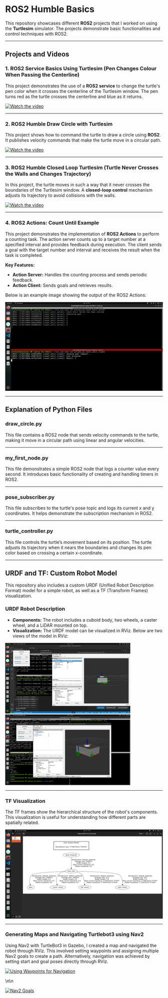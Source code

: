 # ROS2 Humble Basics

This repository showcases different **ROS2** projects that I worked on using the **Turtlesim** simulator. The projects demonstrate basic functionalities and control techniques with ROS2.

---

## **Projects and Videos**

### **1. ROS2 Service Basics Using Turtlesim (Pen Changes Colour When Passing the Centerline)**

This project demonstrates the use of a **ROS2 service** to change the turtle's pen color when it crosses the centerline of the Turtlesim window. The pen turns red as the turtle crosses the centerline and blue as it returns.

[![Watch the video](https://img.youtube.com/vi/PlLu4rXfTjE/0.jpg)](https://www.youtube.com/watch?v=PlLu4rXfTjE)

---

### **2. ROS2 Humble Draw Circle with Turtlesim**

This project shows how to command the turtle to draw a circle using **ROS2**. It publishes velocity commands that make the turtle move in a circular path.

[![Watch the video](https://img.youtube.com/vi/NjtXWxMJvs0/0.jpg)](https://youtu.be/NjtXWxMJvs0?si=ge2xAxgkIcD4_bz5)

---

### **3. ROS2 Humble Closed Loop Turtlesim (Turtle Never Crosses the Walls and Changes Trajectory)**

In this project, the turtle moves in such a way that it never crosses the boundaries of the Turtlesim window. A **closed-loop control** mechanism adjusts its trajectory to avoid collisions with the walls.

[![Watch the video](https://img.youtube.com/vi/k-R5tH_NORE/0.jpg)](https://youtu.be/k-R5tH_NORE?si=jdxb5JWMXkfDjP5s)

---

### **4. ROS2 Actions: Count Until Example**

This project demonstrates the implementation of **ROS2 Actions** to perform a counting task. The action server counts up to a target number at a specified interval and provides feedback during execution. The client sends a goal with the target number and interval and receives the result when the task is completed.

**Key Features:**
- **Action Server:** Handles the counting process and sends periodic feedback.
- **Action Client:** Sends goals and retrieves results.

Below is an example image showing the output of the ROS2 Actions:

![ROS2 Actions](images/Ros2_actions.png)

---

## **Explanation of Python Files**

### **draw_circle.py**

This file contains a ROS2 node that sends velocity commands to the turtle, making it move in a circular path using linear and angular velocities.

---

### **my_first_node.py**

This file demonstrates a simple ROS2 node that logs a counter value every second. It introduces basic functionality of creating and handling timers in ROS2.

---

### **pose_subscriber.py**

This file subscribes to the turtle's pose topic and logs its current x and y coordinates. It helps demonstrate the subscription mechanism in ROS2.

---

### **turtle_controller.py**

This file controls the turtle’s movement based on its position. The turtle adjusts its trajectory when it nears the boundaries and changes its pen color based on crossing a certain x-coordinate.

---

## **URDF and TF: Custom Robot Model**

This repository also includes a custom URDF (Unified Robot Description Format) model for a simple robot, as well as a TF (Transform Frames) visualization. 

### **URDF Robot Description**
- **Components:** The robot includes a cuboid body, two wheels, a caster wheel, and a LiDAR mounted on top.  
- **Visualization:** The URDF model can be visualized in RViz. Below are two views of the model in RViz:

<img src="images/urdf_robot_model_rviz.png" alt="URDF Robot Model in RViz" width="400">  
<img src="images/urdf_robot_model_rviz2.png" alt="URDF Robot Model in RViz 2" width="400">  

---

### **TF Visualization**
The TF frames show the hierarchical structure of the robot's components. This visualization is useful for understanding how different parts are spatially related.  

![TF Visualization](images/urdf_robot_model_tf.png)


---

### **Generating Maps and Navigating Turtlebot3 using Nav2**
Using Nav2 with TurtleBot3 in Gazebo, I created a map and navigated the robot through RViz. This involved setting waypoints and assigning multiple Nav2 goals to create a path. Alternatively, navigation was achieved by setting start and goal poses directly through RViz.

[![Using Waypoints for Navigation](https://img.youtube.com/vi/fGP2K6x5iwY/0.jpg)](https://youtu.be/fGP2K6x5iwY?si=p-KXttSgcsBvx81T)


\n\n

[![Nav2 Goals](https://img.youtube.com/vi/34-6_wRtC1s/0.jpg)](https://youtu.be/34-6_wRtC1s?si=K3PvO4SnKQo5a1tz) 
